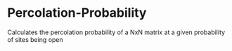 # Percolation-Probability
Calculates the percolation probability of a NxN matrix at a given probability of sites being open
